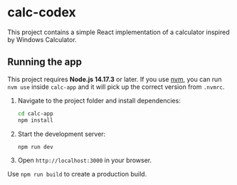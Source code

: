 # calc-codex

This project contains a simple React implementation of a calculator inspired by Windows Calculator.

## Running the app

This project requires **Node.js 14.17.3** or later. If you use
[nvm](https://github.com/nvm-sh/nvm), you can run `nvm use` inside `calc-app`
and it will pick up the correct version from `.nvmrc`.

1. Navigate to the project folder and install dependencies:
   ```bash
   cd calc-app
   npm install
   ```
2. Start the development server:
   ```bash
   npm run dev
   ```
3. Open `http://localhost:3000` in your browser.

Use `npm run build` to create a production build.
